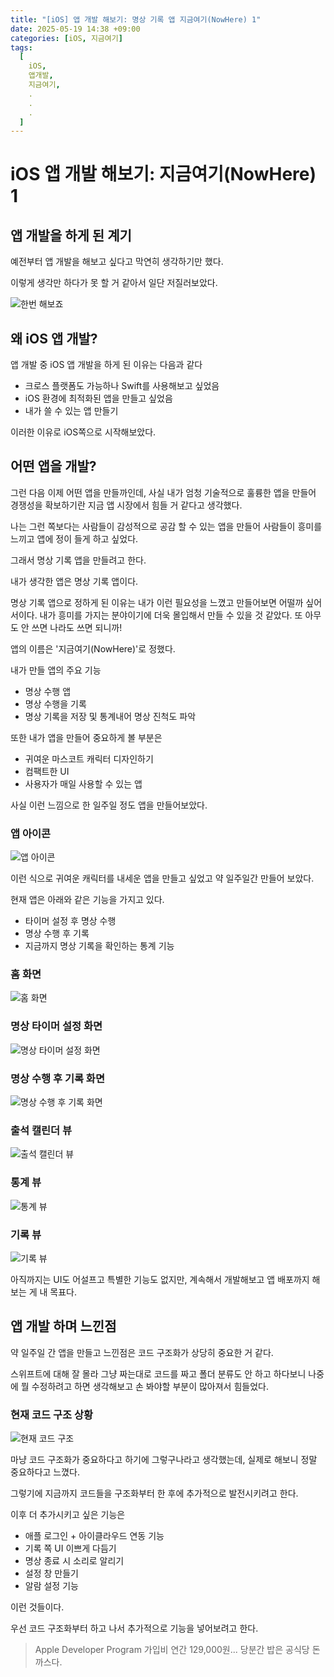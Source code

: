 ```yaml
---
title: "[iOS] 앱 개발 해보기: 명상 기록 앱 지금여기(NowHere) 1"
date: 2025-05-19 14:38 +09:00
categories: [iOS, 지금여기]
tags:
  [
    iOS,
    앱개발,
    지금여기,
    .
    .
    .
  ]
---
```


# iOS 앱 개발 해보기: 지금여기(NowHere) 1

## 앱 개발을 하게 된 계기

예전부터 앱 개발을 해보고 싶다고 막연히 생각하기만 했다.

이렇게 생각만 하다가 못 할 거 같아서 일단 저질러보았다.

![한번 해보죠](https://github.com/jungi0531/images/blob/main/blog_images/iOS_NowHere_1/Lets_Try.jpeg?raw=true)


## 왜 iOS 앱 개발?

앱 개발 중 iOS 앱 개발을 하게 된 이유는 다음과 같다

- 크로스 플랫폼도 가능하나 Swift를 사용해보고 싶었음
- iOS 환경에 최적화된 앱을 만들고 싶었음
- 내가 쓸 수 있는 앱 만들기

이러한 이유로 iOS쪽으로 시작해보았다.

## 어떤 앱을 개발?

그런 다음 이제 어떤 앱을 만들까인데, 사실 내가 엄청 기술적으로 훌륭한 앱을 만들어 경쟁성을 확보하기란 지금 앱 시장에서 힘들 거 같다고 생각했다.

나는 그런 쪽보다는 사람들이 감성적으로 공감 할 수 있는 앱을 만들어 사람들이 흥미를 느끼고 앱에 정이 들게 하고 싶었다.

그래서 명상 기록 앱을 만들려고 한다.

내가 생각한 앱은 명상 기록 앱이다.

명상 기록 앱으로 정하게 된 이유는 내가 이런 필요성을 느꼈고 만들어보면 어떨까 싶어서이다. 내가 흥미를 가지는 분야이기에 더욱 몰입해서 만들 수 있을 것 같았다. 또 아무도 안 쓰면 나라도 쓰면 되니까!

앱의 이름은 '지금여기(NowHere)'로 정했다.

내가 만들 앱의 주요 기능

- 명상 수행 앱
- 명상 수행을 기록
- 명상 기록을 저장 및 통계내어 명상 진척도 파악 

또한 내가 앱을 만들어 중요하게 볼 부분은

- 귀여운 마스코트 캐릭터 디자인하기
- 컴팩트한 UI
- 사용자가 매일 사용할 수 있는 앱

사실 이런 느낌으로 한 일주일 정도 앱을 만들어보았다.

### 앱 아이콘

![앱 아이콘](https://github.com/jungi0531/images/blob/main/blog_images/iOS_NowHere_1/App_Icon.png?raw=true)

이런 식으로 귀여운 캐릭터를 내세운 앱을 만들고 싶었고 약 일주일간 만들어 보았다.

현재 앱은 아래와 같은 기능을 가지고 있다.

- 타이머 설정 후 명상 수행
- 명상 수행 후 기록
- 지금까지 명상 기록을 확인하는 통계 기능

### 홈 화면

![홈 화면](https://github.com/jungi0531/images/blob/main/blog_images/iOS_NowHere_1/Home_View.png?raw=true)

### 명상 타이머 설정 화면

![명상 타이머 설정 화면](https://github.com/jungi0531/images/blob/main/blog_images/iOS_NowHere_1/Timer_View.png?raw=true)

### 명상 수행 후 기록 화면

![명상 수행 후 기록 화면](https://github.com/jungi0531/images/blob/main/blog_images/iOS_NowHere_1/Record_View.png?raw=true)

### 출석 캘린더 뷰

![출석 캘린더 뷰](https://github.com/jungi0531/images/blob/main/blog_images/iOS_NowHere_1/Calendar_View.png?raw=true)

### 통계 뷰

![통계 뷰](https://github.com/jungi0531/images/blob/main/blog_images/iOS_NowHere_1/Statistic_View.png?raw=true)

### 기록 뷰

![기록 뷰](https://github.com/jungi0531/images/blob/main/blog_images/iOS_NowHere_1/History_View.png?raw=true)

아직까지는 UI도 어설프고 특별한 기능도 없지만, 계속해서 개발해보고 앱 배포까지 해보는 게 내 목표다.

## 앱 개발 하며 느낀점

약 일주일 간 앱을 만들고 느낀점은 코드 구조화가 상당히 중요한 거 같다.

스위프트에 대해 잘 몰라 그냥 짜는대로 코드를 짜고 폴더 분류도 안 하고 하다보니 나중에 뭘 수정하려고 하면 생각해보고 손 봐야할 부분이 많아져서 힘들었다.

### 현재 코드 구조 상황

![현재 코드 구조](https://github.com/jungi0531/images/blob/main/blog_images/iOS_NowHere_1/Code_Structure.png?raw=true)

마냥 코드 구조화가 중요하다고 하기에 그렇구나라고 생각했는데, 실제로 해보니 정말 중요하다고 느꼈다.

그렇기에 지금까지 코드들을 구조화부터 한 후에 추가적으로 발전시키려고 한다.

이후 더 추가시키고 싶은 기능은

- 애플 로그인 + 아이클라우드 연동 기능 
- 기록 쪽 UI 이쁘게 다듬기
- 명상 종료 시 소리로 알리기
- 설정 창 만들기
- 알람 설정 기능

이런 것들이다.

우선 코드 구조화부터 하고 나서 추가적으로 기능을 넣어보려고 한다.

> Apple Developer Program 가입비 연간 129,000원... 당분간 밥은 공식당 돈까스다.